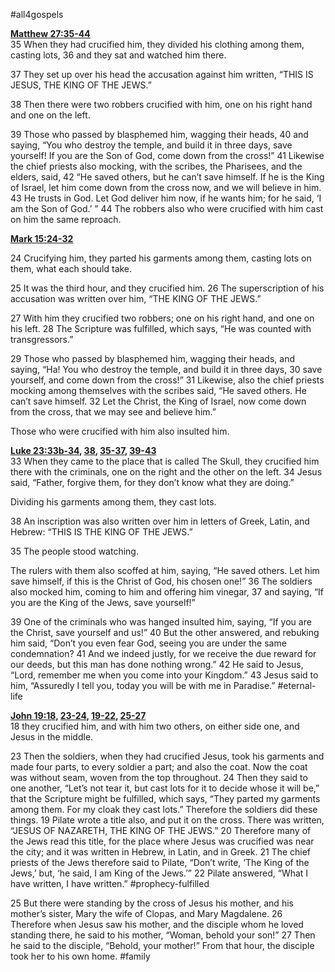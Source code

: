 #all4gospels 

**[Matthew 27:35-44](http://www.blueletterbible.org/search/preSearch.cfm?Criteria=Matthew+27.35-44&t=NIV)**  
35 When they had crucified him, they divided his clothing among them, casting lots, 36 and they sat and watched him there.

37 They set up over his head the accusation against him written, “THIS IS JESUS, THE KING OF THE JEWS.”

38 Then there were two robbers crucified with him, one on his right hand and one on the left.

39 Those who passed by blasphemed him, wagging their heads, 40 and saying, “You who destroy the temple, and build it in three days, save yourself! If you are the Son of God, come down from the cross!” 41 Likewise the chief priests also mocking, with the scribes, the Pharisees, and the elders, said, 42 “He saved others, but he can’t save himself. If he is the King of Israel, let him come down from the cross now, and we will believe in him. 43 He trusts in God. Let God deliver him now, if he wants him; for he said, ‘I am the Son of God.’ ” 44 The robbers also who were crucified with him cast on him the same reproach.

**[Mark 15:24-32](http://www.blueletterbible.org/search/preSearch.cfm?Criteria=Mark+15.24-32&t=NIV)**

24 Crucifying him, they parted his garments among them, casting lots on them, what each should take.

25 It was the third hour, and they crucified him. 26 The superscription of his accusation was written over him, “THE KING OF THE JEWS.”

27 With him they crucified two robbers; one on his right hand, and one on his left. 28 The Scripture was fulfilled, which says, “He was counted with transgressors.”

29 Those who passed by blasphemed him, wagging their heads, and saying, “Ha! You who destroy the temple, and build it in three days, 30 save yourself, and come down from the cross!” 31 Likewise, also the chief priests mocking among themselves with the scribes said, “He saved others. He can’t save himself. 32 Let the Christ, the King of Israel, now come down from the cross, that we may see and believe him.”

Those who were crucified with him also insulted him.

**[Luke 23:33b-34](http://www.blueletterbible.org/search/preSearch.cfm?Criteria=Luke+23.33b+34&t=NIV), [38](http://www.blueletterbible.org/search/preSearch.cfm?Criteria=Luke+23.38&t=NIV), [35-37](http://www.blueletterbible.org/search/preSearch.cfm?Criteria=Luke+23.35-37&t=NIV), [39-43](http://www.blueletterbible.org/search/preSearch.cfm?Criteria=Luke+23.39-43&t=NIV)**  
33 When they came to the place that is called The Skull, they crucified him there with the criminals, one on the right and the other on the left. 34 Jesus said, “Father, forgive them, for they don’t know what they are doing.”

Dividing his garments among them, they cast lots.

38 An inscription was also written over him in letters of Greek, Latin, and Hebrew: “THIS IS THE KING OF THE JEWS.”

35 The people stood watching.

The rulers with them also scoffed at him, saying, “He saved others. Let him save himself, if this is the Christ of God, his chosen one!” 36 The soldiers also mocked him, coming to him and offering him vinegar, 37 and saying, “If you are the King of the Jews, save yourself!”

39 One of the criminals who was hanged insulted him, saying, “If you are the Christ, save yourself and us!” 40 But the other answered, and rebuking him said, “Don’t you even fear God, seeing you are under the same condemnation? 41 And we indeed justly, for we receive the due reward for our deeds, but this man has done nothing wrong.” 42 He said to Jesus, “Lord, remember me when you come into your Kingdom.” 43 Jesus said to him, “Assuredly I tell you, today you will be with me in Paradise.” #eternal-life 

**[John 19:18](http://www.blueletterbible.org/search/preSearch.cfm?Criteria=John+19.18&t=NIV), [23-24](http://www.blueletterbible.org/search/preSearch.cfm?Criteria=John+19.23-24&t=NIV), [19-22](http://www.blueletterbible.org/search/preSearch.cfm?Criteria=John+19.19-22&t=NIV), [25-27](http://www.blueletterbible.org/search/preSearch.cfm?Criteria=John+19.25-27&t=NIV)**  
18 they crucified him, and with him two others, on either side one, and Jesus in the middle.

23 Then the soldiers, when they had crucified Jesus, took his garments and made four parts, to every soldier a part; and also the coat. Now the coat was without seam, woven from the top throughout. 24 Then they said to one another, “Let’s not tear it, but cast lots for it to decide whose it will be,” that the Scripture might be fulfilled, which says, “They parted my garments among them. For my cloak they cast lots.” Therefore the soldiers did these things. 19 Pilate wrote a title also, and put it on the cross. There was written, “JESUS OF NAZARETH, THE KING OF THE JEWS.” 20 Therefore many of the Jews read this title, for the place where Jesus was crucified was near the city; and it was written in Hebrew, in Latin, and in Greek. 21 The chief priests of the Jews therefore said to Pilate, “Don’t write, ‘The King of the Jews,’ but, ‘he said, I am King of the Jews.’” 22 Pilate answered, “What I have written, I have written.” #prophecy-fulfilled 

25 But there were standing by the cross of Jesus his mother, and his mother’s sister, Mary the wife of Clopas, and Mary Magdalene. 26 Therefore when Jesus saw his mother, and the disciple whom he loved standing there, he said to his mother, “Woman, behold your son!” 27 Then he said to the disciple, “Behold, your mother!” From that hour, the disciple took her to his own home. #family 